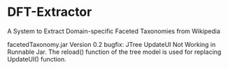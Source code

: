 DFT-Extractor
=============

A System to Extract Domain-specific  Faceted Taxonomies from Wikipedia


facetedTaxonomy.jar Version 0.2 
  bugfix: JTree UpdateUI Not Working in Runnable Jar.
  The reload() function of the tree model is used for replacing UpdateUI() function.